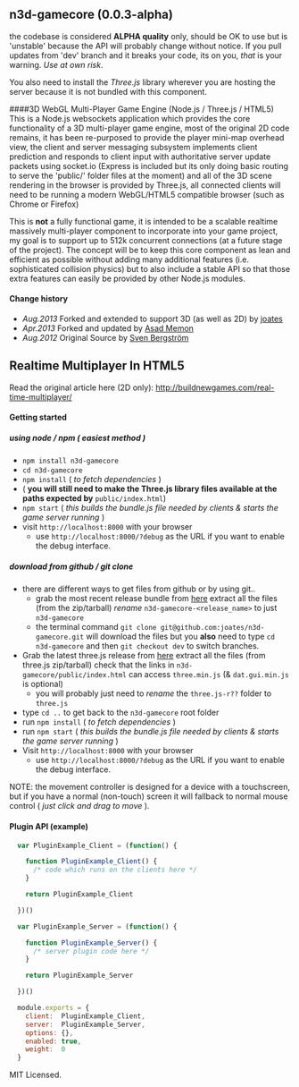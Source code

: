 ## n3d-gamecore (0.0.3-alpha)

the codebase is considered **ALPHA quality** only, should be OK to use but is 'unstable' because the API will probably change without notice. If you pull updates from 'dev' branch and it breaks your code, its on you, *that* is your warning. _Use at own risk_.

You also need to install the *Three.js* library wherever you are hosting the server because it is not bundled with this component.


####3D WebGL Multi-Player Game Engine (Node.js / Three.js / HTML5)
This is a Node.js websockets application which provides the core functionality of a 3D multi-player game engine, most of  the original 2D code remains, it has been re-purposed to provide the player mini-map overhead view, the client and server messaging subsystem implements client prediction and responds to client input with authoritative server update packets using socket.io (Express is included but its only doing basic routing to serve the 'public/' folder files at the moment) and all of the 3D scene rendering in the browser is provided by Three.js, all connected clients will need to be running a modern WebGL/HTML5 compatible browser (such as Chrome or Firefox)

This is **not** a fully functional game, it is intended to be a scalable realtime massively multi-player component to incorporate into your game project, my goal is to support up to 512k concurrent connections (at a future stage of the project). The concept will be to keep this core component as lean and efficient as possible without adding many additional features (i.e. sophisticated collision physics) but to also include a stable API so that those extra features can easily be provided by other Node.js modules.


#### Change history
* _Aug.2013_  Forked and extended to support 3D (as well as 2D) by [joates](https://github.com/joates)
* _Apr.2013_  Forked and updated by [Asad Memon](https://github.com/asadlionpk)
* _Aug.2012_  Original Source by [Sven Bergström](https://github.com/underscorediscovery)


## Realtime Multiplayer In HTML5

Read the original article here (2D only): 
http://buildnewgames.com/real-time-multiplayer/

#### Getting started

##### using node / npm ( _easiest method_ )
* `npm install n3d-gamecore`
* `cd n3d-gamecore`
* `npm install` ( _to fetch dependencies_ )
* ( **you will still need to make the Three.js library files available at the paths expected by** `public/index.html`)
* `npm start` ( _this builds the bundle.js file needed by clients & starts the game server running_ )
* visit `http://localhost:8000` with your browser
  * use `http://localhost:8000/?debug` as the URL if you want to enable the debug interface.

##### download from github / git clone
* there are different ways to get files from github or by using git..
  * grab the most recent release bundle from [here](https://github.com/joates/n3d-gamecore/releases)
    extract all the files (from the zip/tarball)
    _rename_ `n3d-gamecore-<release_name>` to just `n3d-gamecore`
  * the terminal command `git clone git@github.com:joates/n3d-gamecore.git` will download the files but
    you **also** need to type `cd n3d-gamecore` and then `git checkout dev` to switch branches.
* Grab the latest three.js release from [here](https://github.com/mrdoob/three.js/releases)
  extract all the files (from three.js zip/tarball)
  check that the links in `n3d-gamecore/public/index.html` can access `three.min.js` (& `dat.gui.min.js` is optional)
  * you will probably just need to _rename_ the `three.js-r??` folder to `three.js`
* type `cd ..` to get back to the `n3d-gamecore` root folder
* run `npm install` ( _to fetch dependencies_ )
* run `npm start` ( _this builds the bundle.js file needed by clients & starts the game server running_ )
* Visit `http://localhost:8000` with your browser
  * use `http://localhost:8000/?debug` as the URL if you want to enable the debug interface.

NOTE: the movement controller is designed for a device with a touchscreen,
but if you have a normal (non-touch) screen it will fallback to normal mouse control ( _just click and drag to move_ ).

#### Plugin API (example)

```javascript
  var PluginExample_Client = (function() {

    function PluginExample_Client() {
      /* code which runs on the clients here */
    }

    return PluginExample_Client

  })()

  var PluginExample_Server = (function() {

    function PluginExample_Server() {
      /* server plugin code here */
    }

    return PluginExample_Server

  })()

  module.exports = {
    client:  PluginExample_Client,
    server:  PluginExample_Server,
    options: {},
    enabled: true,
    weight:  0
  }
```


MIT Licensed.


